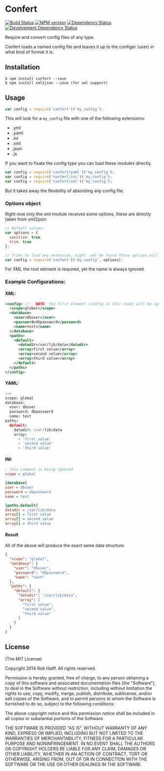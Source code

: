 Confert
=======

[![Build Status](https://travis-ci.org/rhalff/confert.svg?branch=master)](https://travis-ci.org/rhalff/confert)
[![NPM version](https://img.shields.io/npm/v/confert.svg)](https://www.npmjs.org/package/confert)
[![Dependency Status](https://david-dm.org/rhalff/confert.png?theme=shields.io)](https://david-dm.org/rhalff/confert)
[![Development Dependency Status](https://david-dm.org/rhalff/confert/dev-status.png?theme=shields.io)](https://david-dm.org/rhalff/confert#info=devDependencies)

Require and convert config files of any type.

Confert loads a named config file and leaves it up to the configer (user) in what kind of format it is.

## Installation
```
$ npm install confert --save
$ npm install xml2json --save (for xml support)
```

## Usage
```javascript
var config = require('confert')('my_config');
```

This will look for a `my_config` file with one of the following extensions:

 - .yml
 - .yaml
 - .ini
 - .xml
 - .json
 - .js

If you want to fixate the config type you can load these modules directly.

```javascript
var config = require('confert/yaml')('my_config');
var config = require('confert/ini')('my_config');
var config = require('confert/xml')('my_config');
```

But it takes away the flexibility of absorbing any config file.

### Options object

Right now only the xml module receives some options, these are directly taken
from xml2json:

```javascript
// Default values:
var options = {
  sanitize: true,
  trim: true
};

// Tries to load any extension, might .xml be found those options will be used.
var config = require('confert')('my_config', options);

```

For XML the root element is required, yet the name is always ignored.

### Example Configurations:

#### XML:
```xml
<config> <!-- NOTE: the first element (config in this case) will be ignored -->
  <scope>global</scope>
  <database>
    <user>dbuser</user>
    <password>dbpassword</password>
    <name>test</name>
  </database>
  <paths>
    <default>
      <datadir>/var/lib/data</datadir>
      <array>first value</array>
      <array>second value</array>
      <array>third value</array>
    </default>
  </paths>
</config>
```

#### YAML:
```coffee
---
scope: global
database:
  user: dbuser
  password: dbpassword
  name: test
paths:
  default:
    datadir: /var/lib/data
    array:
      - 'first value'
      - 'second value'
      - 'third value'
```

#### INI:
```ini
; this comment is being ignored
scope = global

[database]
user = dbuser
password = dbpassword
name = test

[paths.default]
datadir = /var/lib/data
array[] = first value
array[] = second value
array[] = third value
```


#### Result

All of the above will produce the exact same data structure:

```json
{
  "scope": "global",
  "database": {
    "user": "dbuser",
    "password": "dbpassword",
    "name": "test"
  },
  "paths": {
    "default": {
      "datadir": "/var/lib/data",
      "array": [
        "first value",
        "second value",
        "third value"
      ]
    }
  }
}
```

## License
(The MIT License)

Copyright 2014 Rob Halff. All rights reserved.

Permission is hereby granted, free of charge, to any person obtaining a copy
of this software and associated documentation files (the "Software"), to
deal in the Software without restriction, including without limitation the
rights to use, copy, modify, merge, publish, distribute, sublicense, and/or
sell copies of the Software, and to permit persons to whom the Software is
furnished to do so, subject to the following conditions:

The above copyright notice and this permission notice shall be included in
all copies or substantial portions of the Software.

THE SOFTWARE IS PROVIDED "AS IS", WITHOUT WARRANTY OF ANY KIND, EXPRESS OR
IMPLIED, INCLUDING BUT NOT LIMITED TO THE WARRANTIES OF MERCHANTABILITY,
FITNESS FOR A PARTICULAR PURPOSE AND NONINFRINGEMENT. IN NO EVENT SHALL THE
AUTHORS OR COPYRIGHT HOLDERS BE LIABLE FOR ANY CLAIM, DAMAGES OR OTHER
LIABILITY, WHETHER IN AN ACTION OF CONTRACT, TORT OR OTHERWISE, ARISING
FROM, OUT OF OR IN CONNECTION WITH THE SOFTWARE OR THE USE OR OTHER DEALINGS
IN THE SOFTWARE.
